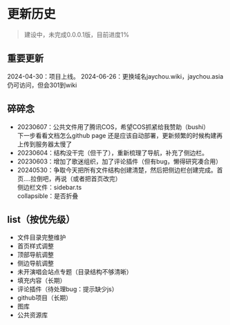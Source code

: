 # 更新历史

>建设中，未完成0.0.0.1版，目前进度1%
## 重要更新
2024-04-30：项目上线。
2024-06-26：更换域名jaychou.wiki，jaychou.asia仍可访问，但会301到wiki

## 碎碎念
- 20230607：公共文件用了腾讯COS，希望COS抓紧给我赞助（bushi）<br> 下一步看看文档怎么github page 还是应该自动部署，更新频繁的时候构建再上传到服务器太慢了
- 20230604：结构没干完（但干了），重新梳理了导航，补充了侧边栏。
- 20230603：增加了歌迷组织，加了评论插件（但有bug，懒得研究凑合用）
- 20240530：争取今天把所有文件结构创建清楚，然后把侧边栏创建完成。首页....拉倒吧，再说（或者把首页改完）<br>
侧边栏文件：sidebar.ts<br>
collapsible：是否折叠

## list（按优先级）
- 文件目录完整维护
- 首页样式调整
- 顶部导航调整
- 侧边导航调整
- 未开演唱会站点专题（目录结构不够清晰）
- 填充内容（长期）
- 评论插件（待处理bug：提示缺少js）
- github项目（长期）
- 图库
- 公共资源库